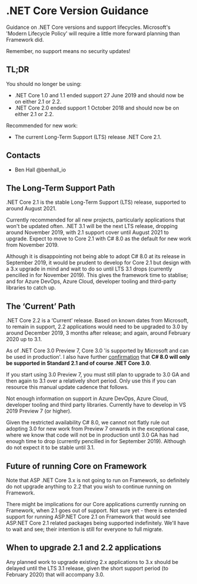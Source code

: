 # .NET Core Version Guidance

Guidance on .NET Core versions and support lifecycles. Microsoft's 'Modern Lifecycle Policy' will require a little more forward planning than Framework did.

Remember, no support means no security updates!

## TL;DR

You should no longer be using:

- .NET Core 1.0 and 1.1 ended support 27 June 2019 and should now be on either 2.1 or 2.2.
- .NET Core 2.0 ended support 1 October 2018 and should now be on either 2.1 or 2.2.

Recommended for new work:

- The current Long-Term Support (LTS) release .NET Core 2.1.

## Contacts

- Ben Hall @benhall_io

## The Long-Term Support Path

.NET Core 2.1 is the stable Long-Term Support (LTS) release, supported to around August 2021. 

Currently recommended for all new projects, particularly applications that won't be updated often. .NET 3.1 will be the next LTS release, dropping around November 2019, with 2.1 support cover until August 2021 to upgrade. Expect to move to Core 2.1 with C# 8.0 as the default for new work from November 2019.

Although it is disappointing not being able to adopt C# 8.0 at its release in September 2019, it would be prudent to develop for Core 2.1 but design with a 3.x upgrade in mind and wait to do so until LTS 3.1 drops (currently pencilled in for November 2019). This gives the framework time to stablise; and for Azure DevOps, Azure Cloud, developer tooling and third-party libraries to catch up.

## The ‘Current’ Path

.NET Core 2.2 is a ‘Current’ release. Based on known dates from Microsoft, to remain in support, 2.2 applications would need to be upgraded to 3.0 by around December 2019, 3 months after release; and again, around February 2020 up to 3.1.

As of .NET Core 3.0 Preview 7, Core 3.0 'is supported by Microsoft and can be used in production'. I also have further [confirmation](https://github.com/dotnet/corefx/issues/40039) that **C# 8.0 will only be supported in Standard 2.1 and of course .NET Core 3.0**.

If you start using 3.0 Preview 7, you must still plan to upgrade to 3.0 GA and then again to 3.1 over a relatively short period. Only use this if you can resource this manual update cadence that follows.

Not enough information on support in Azure DevOps, Azure Cloud, developer tooling and third party libraries. Currently have to develop in VS 2019 Preview 7 (or higher).

Given the restricted availability C# 8.0, we cannot not flatly rule out adopting 3.0 for new work from Preview 7 onwards in the exceptional case, where we know that code will not be in production until 3.0 GA has had enough time to drop (currently pencilled in for September 2019). Although do not expect it to be stable until 3.1.

## Future of running Core on Framework

Note that ASP .NET Core 3.x is not going to run on Framework, so definitely do not upgrade anything to 2.2 that you wish to continue running on Framework.

There might be implications for our Core applications currently running on Framework, when 2.1 goes out of support. Not sure yet - there is extended support for running ASP.NET Core 2.1 on Framework that would see ASP.NET Core 2.1 related packages being supported indefinitely. We'll have to wait and see; their intention is still for everyone to full migrate.

## When to upgrade 2.1 and 2.2 applications

Any planned work to upgrade existing 2.x applications to 3.x should be delayed until the LTS 3.1 release, given the short support period (to February 2020) that will accompany 3.0.
